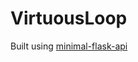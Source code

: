# VirtuousLoop

Built using [minimal-flask-api](https://github.com/markdouthwaite/minimal-flask-api)